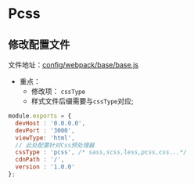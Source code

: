 # Pcss

## 修改配置文件
文件地址：[config/webpack/base/base.js](/config/webpack/base/base.js)
* 重点：
  * 修改项： `cssType`
  * 样式文件后缀需要与`cssType`对应;

```js
module.exports = {
  devHost : '0.0.0.0',
  devPort : '3000',
  viewType: 'html',
  // 此处配置针对Css预处理器
  cssType : 'pcss', /* sass,scss,less,pcss,css...*/
  cdnPath : '/',
  version : '1.0.0'
};
```